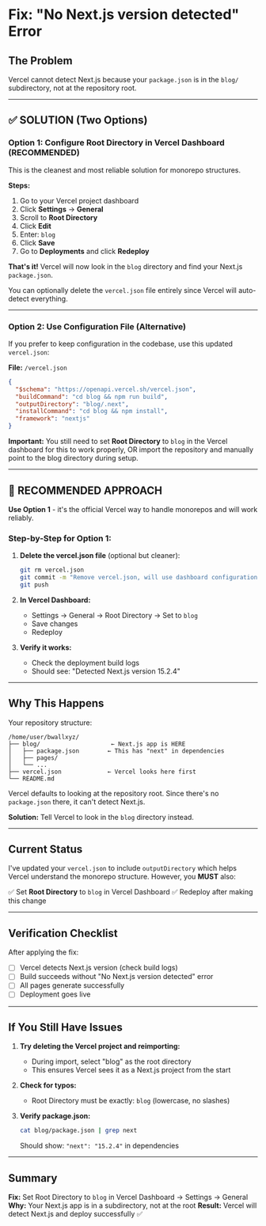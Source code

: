 # Fix: "No Next.js version detected" Error

## The Problem
Vercel cannot detect Next.js because your `package.json` is in the `blog/` subdirectory, not at the repository root.

---

## ✅ SOLUTION (Two Options)

### **Option 1: Configure Root Directory in Vercel Dashboard (RECOMMENDED)**

This is the cleanest and most reliable solution for monorepo structures.

**Steps:**

1. Go to your Vercel project dashboard
2. Click **Settings** → **General**
3. Scroll to **Root Directory**
4. Click **Edit**
5. Enter: `blog`
6. Click **Save**
7. Go to **Deployments** and click **Redeploy**

**That's it!** Vercel will now look in the `blog` directory and find your Next.js `package.json`.

You can optionally delete the `vercel.json` file entirely since Vercel will auto-detect everything.

---

### **Option 2: Use Configuration File (Alternative)**

If you prefer to keep configuration in the codebase, use this updated `vercel.json`:

**File:** `/vercel.json`
```json
{
  "$schema": "https://openapi.vercel.sh/vercel.json",
  "buildCommand": "cd blog && npm run build",
  "outputDirectory": "blog/.next",
  "installCommand": "cd blog && npm install",
  "framework": "nextjs"
}
```

**Important:** You still need to set **Root Directory** to `blog` in the Vercel dashboard for this to work properly, OR import the repository and manually point to the blog directory during setup.

---

## 🎯 RECOMMENDED APPROACH

**Use Option 1** - it's the official Vercel way to handle monorepos and will work reliably.

### Step-by-Step for Option 1:

1. **Delete the vercel.json file** (optional but cleaner):
   ```bash
   git rm vercel.json
   git commit -m "Remove vercel.json, will use dashboard configuration"
   git push
   ```

2. **In Vercel Dashboard:**
   - Settings → General → Root Directory → Set to `blog`
   - Save changes
   - Redeploy

3. **Verify it works:**
   - Check the deployment build logs
   - Should see: "Detected Next.js version 15.2.4"

---

## Why This Happens

Your repository structure:
```
/home/user/bwallxyz/
├── blog/                    ← Next.js app is HERE
│   ├── package.json        ← This has "next" in dependencies
│   ├── pages/
│   └── ...
├── vercel.json             ← Vercel looks here first
└── README.md
```

Vercel defaults to looking at the repository root. Since there's no `package.json` there, it can't detect Next.js.

**Solution:** Tell Vercel to look in the `blog` directory instead.

---

## Current Status

I've updated your `vercel.json` to include `outputDirectory` which helps Vercel understand the monorepo structure. However, you **MUST** also:

✅ Set **Root Directory** to `blog` in Vercel Dashboard
✅ Redeploy after making this change

---

## Verification Checklist

After applying the fix:

- [ ] Vercel detects Next.js version (check build logs)
- [ ] Build succeeds without "No Next.js version detected" error
- [ ] All pages generate successfully
- [ ] Deployment goes live

---

## If You Still Have Issues

1. **Try deleting the Vercel project and reimporting:**
   - During import, select "blog" as the root directory
   - This ensures Vercel sees it as a Next.js project from the start

2. **Check for typos:**
   - Root Directory must be exactly: `blog` (lowercase, no slashes)

3. **Verify package.json:**
   ```bash
   cat blog/package.json | grep next
   ```
   Should show: `"next": "15.2.4"` in dependencies

---

## Summary

**Fix:** Set Root Directory to `blog` in Vercel Dashboard → Settings → General
**Why:** Your Next.js app is in a subdirectory, not at the root
**Result:** Vercel will detect Next.js and deploy successfully ✅
